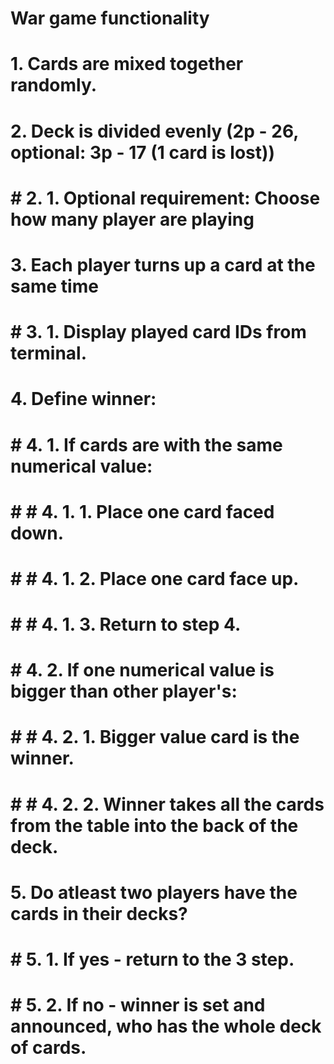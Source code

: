 # War game functionality
# 1. Cards are mixed together randomly.
# 2. Deck is divided evenly (2p - 26, optional: 3p - 17 (1 card is lost))
# # 2. 1. Optional requirement: Choose how many player are playing
# 3. Each player turns up a card at the same time
# # 3. 1. Display played card IDs from terminal.
# 4. Define winner:
# # 4. 1. If cards are with the same numerical value:
# # # 4. 1. 1. Place one card faced down.
# # # 4. 1. 2. Place one card face up.
# # # 4. 1. 3. Return to step 4.
# # 4. 2. If one numerical value is bigger than other player's:
# # # 4. 2. 1. Bigger value card is the winner.
# # # 4. 2. 2. Winner takes all the cards from the table into the back of the deck.
# 5. Do atleast two players have the cards in their decks?
# # 5. 1. If yes - return to the 3 step.
# # 5. 2. If no - winner is set and announced, who has the whole deck of cards.
